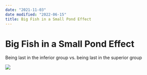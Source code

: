```yaml
---
date: "2021-11-03"
date modified: "2022-06-15"
title: Big Fish in a Small Pond Effect
---
```


# Big Fish in a Small Pond Effect
Being last in the inferior group vs. being last in the superior group

![](https://i.imgur.com/gWJD1V4.png)
